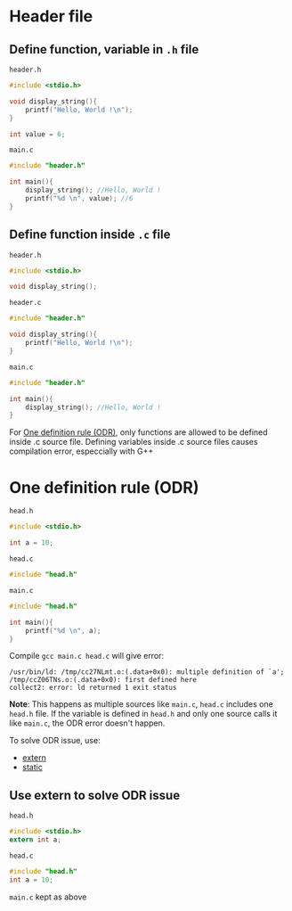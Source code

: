 # Header file

## Define function, variable in ``.h`` file

``header.h``

```c
#include <stdio.h>

void display_string(){
	printf("Hello, World !\n");
}

int value = 6;
```

``main.c``

```c
#include "header.h"

int main(){
	display_string(); //Hello, World !
	printf("%d \n", value); //6
}
```

## Define function inside ``.c`` file

``header.h``

```cpp
#include <stdio.h>

void display_string();
```

``header.c``

```cpp
#include "header.h"

void display_string(){
    printf("Hello, World !\n");
}
```

``main.c``

```c
#include "header.h"

int main(){
	display_string(); //Hello, World !
}
```

For [One definition rule (ODR)](#one-definition-rule-odr), only functions are allowed to be defined inside .c source file. Defining variables inside .c source files causes compilation error, especcially with G++

# One definition rule (ODR)

``head.h``

```c
#include <stdio.h>

int a = 10;
```
``head.c``
```c
#include "head.h"
```

``main.c``

```c
#include "head.h"

int main(){
	printf("%d \n", a);
}
```
Compile  ``gcc main.c head.c`` will give error:

```
/usr/bin/ld: /tmp/cc27NLmt.o:(.data+0x0): multiple definition of `a'; /tmp/ccZ06TNs.o:(.data+0x0): first defined here
collect2: error: ld returned 1 exit status
```
**Note**: This happens as multiple sources like ``main.c``, ``head.c`` includes one ``head.h`` file. If the variable is defined in ``head.h`` and only one source calls it like ``main.c``, the ODR error doesn't happen.

To solve ODR issue, use:

* [extern](README.md#use-extern-to-solve-odr-issue)
* [static](https://github.com/TranPhucVinh/C/blob/master/Introduction/Keywords/static.md#global-static-and-odr)

## Use extern to solve ODR issue

``head.h``

```c
#include <stdio.h>
extern int a;
```
``head.c``
```c
#include "head.h"
int a = 10;
```
``main.c`` kept as above

